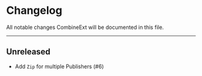 # Changelog
All notable changes CombineExt will be documented in this file.

---

## Unreleased

* Add `Zip` for multiple Publishers (#6)
